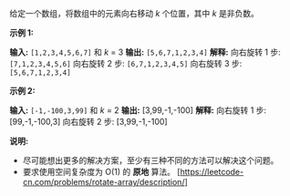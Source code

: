 给定一个数组，将数组中的元素向右移动 _k_ 个位置，其中 _k_ 是非负数。

**示例 1:**

**输入:** `[1,2,3,4,5,6,7]` 和 _k_ = 3
**输出:** `[5,6,7,1,2,3,4]`
**解释:**
向右旋转 1 步: `[7,1,2,3,4,5,6]`
向右旋转 2 步: `[6,7,1,2,3,4,5]` 向右旋转 3 步: `[5,6,7,1,2,3,4]`

**示例 2:**

**输入:** `[-1,-100,3,99]` 和 _k_ = 2
**输出:** \[3,99,-1,-100\]
**解释:** 
向右旋转 1 步: \[99,-1,-100,3\]
向右旋转 2 步: \[3,99,-1,-100\]

**说明:**

*   尽可能想出更多的解决方案，至少有三种不同的方法可以解决这个问题。
*   要求使用空间复杂度为 O(1) 的 **原地** 算法。 
[https://leetcode-cn.com/problems/rotate-array/description/]
